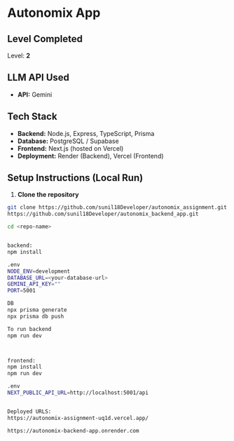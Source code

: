 # Autonomix App

## Level Completed
Level: **2** <!-- Replace with 1, 2, or 3 depending on what you completed -->

## LLM API Used
- **API:** Gemini <!-- Replace with the one you used -->

## Tech Stack
- **Backend:** Node.js, Express, TypeScript, Prisma  
- **Database:** PostgreSQL / Supabase
- **Frontend:** Next.js (hosted on Vercel)  
- **Deployment:** Render (Backend), Vercel (Frontend)

## Setup Instructions (Local Run)

1. **Clone the repository**
```bash
git clone https://github.com/sunil18Developer/autonomix_assignment.git
https://github.com/sunil18Developer/autonomix_backend_app.git

cd <repo-name>


backend:
npm install

.env
NODE_ENV=development
DATABASE_URL=<your-database-url>
GEMINI_API_KEY=""
PORT=5001

DB
npx prisma generate
npx prisma db push

To run backend
npm run dev



frontend:
npm install
npm run dev

.env
NEXT_PUBLIC_API_URL=http://localhost:5001/api


Deployed URLS:
https://autonomix-assignment-uq1d.vercel.app/

https://autonomix-backend-app.onrender.com




